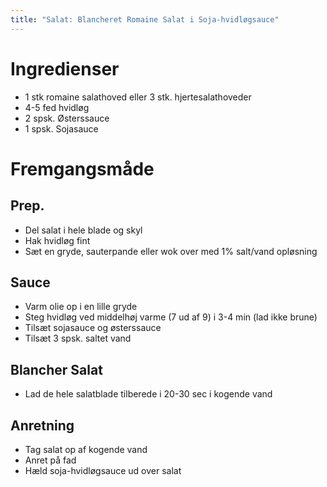 ```yaml
---
title: "Salat: Blancheret Romaine Salat i Soja-hvidløgsauce"
---
```



# Ingredienser

- 1 stk romaine salathoved eller 3 stk. hjertesalathoveder
- 4-5 fed hvidløg
- 2 spsk. Østerssauce
- 1 spsk. Sojasauce

# Fremgangsmåde

## Prep.

- Del salat i hele blade og skyl
- Hak hvidløg fint
- Sæt en gryde, sauterpande eller wok over med 1% salt/vand opløsning   

## Sauce
- Varm olie op i en lille gryde
- Steg hvidløg ved middelhøj varme (7 ud af 9) i 3-4 min (lad ikke brune)
- Tilsæt sojasauce og østerssauce
- Tilsæt 3 spsk. saltet vand

## Blancher Salat
- Lad de hele salatblade tilberede i 20-30 sec i kogende vand

## Anretning
- Tag salat op af kogende vand
- Anret på fad
- Hæld soja-hvidløgsauce ud over salat
